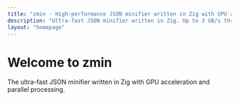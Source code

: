 ```yaml
---
title: "zmin - High-performance JSON minifier written in Zig with GPU acceleration"
description: "Ultra-fast JSON minifier written in Zig. Up to 3 GB/s throughput."
layout: "homepage"
---
```


# Welcome to zmin

The ultra-fast JSON minifier written in Zig with GPU acceleration and parallel processing.
